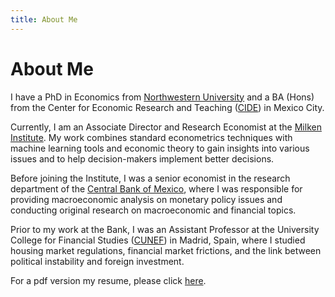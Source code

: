 ```yaml
---
title: About Me
---
```

# About Me

I have a PhD in Economics from [Northwestern University](https://www.northwestern.edu/) and a BA (Hons) from the Center for Economic Research and Teaching ([CIDE](https://www.cide.edu/)) in Mexico City.

Currently, I am an Associate Director and Research Economist at the [Milken Institute](http://milkeninstitute.org/). My work combines standard econometrics techniques with machine learning tools and economic theory to gain insights into various issues and to help decision-makers implement better decisions.

Before joining the Institute, I was a senior economist in the research department of the [Central Bank of Mexico](https://www.banxico.org.mx/indexen.html), where I was responsible for providing macroeconomic analysis on monetary policy issues and conducting original research on macroeconomic and financial topics.

Prior to my work at the Bank, I was an Assistant Professor at the University College for Financial Studies ([CUNEF](https://www.cunef.edu/)) in Madrid, Spain, where I studied housing market regulations, financial market frictions, and the link between political instability and foreign investment.

For a pdf version my resume, please click [here](./resume_contreras.pdf).

